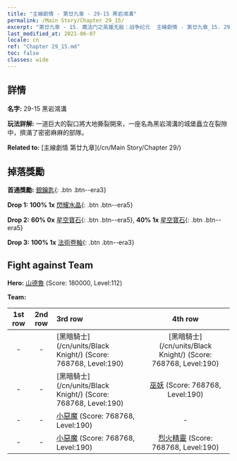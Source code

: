 ```yaml
---
title: "主線劇情 - 第廿九章 - 29-15 黑岩鴻溝"
permalink: /Main Story/Chapter 29_15/
excerpt: "第廿九章 - 15. 魔法门之英雄无敌：战争纪元  主線劇情 - 第廿九章_15. 29-15 黑岩鴻溝"
last_modified_at: 2021-06-07
locale: cn
ref: "Chapter 29_15.md"
toc: false
classes: wide
---
```


## 詳情

 **名字:** 29-15 黑岩鴻溝

 **玩法詳解:** 一道巨大的裂口將大地撕裂開來，一座名為黑岩鴻溝的城堡矗立在裂隙中，擠滿了密密麻麻的部隊。

 **Related to:** [主線劇情 第廿九章](/cn/Main Story/Chapter 29/)

## 掉落獎勵

 **首通獎勵:** [銀鑰匙](/cn/Items/con_693/){: .btn .btn--era3}

 **Drop 1:** **100% 1x** [閃耀水晶](/cn/Items/mat_101/){: .btn .btn--era5}

 **Drop 2:** **60% 0x** [星空寶石](/cn/Items/mat_93/){: .btn .btn--era5}, **40% 1x** [星空寶石](/cn/Items/mat_93/){: .btn .btn--era5}

 **Drop 3:** **100% 1x** [法術卷軸](/cn/Items/con_694/){: .btn .btn--era3}


## Fight against Team
 **Hero:** [山德魯](/cn/heroes/Sandro/) (Score: 180000, Level:112)

 **Team:**


  | 1st row | 2nd row | 3rd row | 4th row |
  |:----:|:----:|:----|:----:|
  | - | - | [黑暗騎士](/cn/units/Black Knight/) (Score: 768768, Level:190)  | [黑暗騎士](/cn/units/Black Knight/) (Score: 768768, Level:190)  |
  | - | - | [黑暗騎士](/cn/units/Black Knight/) (Score: 768768, Level:190)  | [巫妖](/cn/units/Lich/) (Score: 768768, Level:190)  |
  | - | - | [小惡魔](/cn/units/Imp/) (Score: 768768, Level:190)  | - |
  | - | - | [小惡魔](/cn/units/Imp/) (Score: 768768, Level:190)  | [烈火精靈](/cn/units/Efreeti/) (Score: 768768, Level:190)  |


